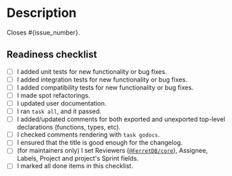 # Description

Closes #{issue_number}.

<!--
    Write a short description to explain changes that are not mentioned in the initial issue.
    What were the reasons for those changes?
    Which decisions did you make and why?
    What else should reviewers know about your changes?
-->

## Readiness checklist

<!--
    If you want your changes to be merged quickly,
    please follow CONTRIBUTING.md.
-->

* [ ] I added unit tests for new functionality or bug fixes.
* [ ] I added integration tests for new functionality or bug fixes.
* [ ] I added compatibility tests for new functionality or bug fixes.
* [ ] I made spot refactorings.
* [ ] I updated user documentation.
* [ ] I ran `task all`, and it passed.
* [ ] I added/updated comments for both exported and unexported top-level declarations (functions, types, etc).
* [ ] I checked comments rendering with `task godocs`.
* [ ] I ensured that the title is good enough for the changelog.
* [ ] (for maintainers only) I set Reviewers ([`@FerretDB/core`](https://github.com/orgs/FerretDB/teams/core)), Assignee, Labels, Project and project's Sprint fields.
* [ ] I marked all done items in this checklist.
